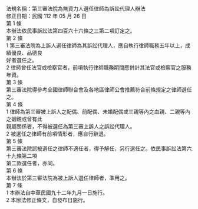 法規名稱：第三審法院為無資力人選任律師為訴訟代理人辦法  
修正日期：民國 112 年 05 月 26 日  
第 1 條  
本辦法依民事訴訟法第四百六十六條之三第二項訂定之。  
第 2 條  
1 第三審法院為上訴人選任律師為其訴訟代理人，應自執行律師職務五年以上，成績優良、品德良  
好者選任之。  
2 律師曾任法官或檢察官者，前項執行律師職務期間應併計其法官或檢察官之服務年資。  
第 3 條  
第三審法院得參考全國律師聯合會及各地區律師公會推薦符合前條規定之律師選任之。  
第 4 條  
1 律師為第三審被上訴人之配偶、前配偶、未婚配偶或三親等內之血親、二親等內之姻親或曾有此  
親屬關係者，不得被選任為第三審上訴人之訴訟代理人。  
2 被選任之律師有前項情形者，應自行辭退。  
第 5 條  
第三審法院認被選任之律師不適任者，得予解任，另行選任之。依民事訴訟法第六十九條第二項  
第二款選任者，亦同。  
第 6 條  
本辦法於第三審法院為被上訴人選任律師者，準用之。  
第 7 條  
1 本辦法自中華民國九十二年九月一日施行。  
2 本辦法修正條文，自發布日施行。  


